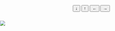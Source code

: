 <!DOCTYPE html>
<html>
<head>
<meta charset="utf-8">
<script>
function car_down () {x = 0;
x = document.getElementById("moto").offsetTop;
xn = x + 50;
document.getElementById("moto").style.top = xn+"px"
}
function car_up () {
x = 0;
x = document.getElementById("moto").offsetTop;
xn = x - 50;
document.getElementById("moto").style.top = xn+"px"
}
function car_left () {
x = 0;
x = document.getElementById("moto").offsetLeft;
xn = x - 50;
document.getElementById("moto").style.left = xn+"px"
}
function car_right () {
x = 0;
x = document.getElementById("moto").offsetLeft;
xn = x + 50;
document.getElementById("moto").style.left = xn+"px"
}
</script>
</head>
  
  
<body>
<img src="https://catwar.su/cw3/composited/527c56c2b4bf9ad2.png" id="moto" style="position:absolute; top:100px; left:0px">
<input type="button" value="↓" onclick="car_down()">
<input type="button" value="↑" onclick="car_up()">
<input type="button" value="←" onclick="car_left()">
<input type="button" value="→" onclick="car_right()"> 
</body>
</html>
